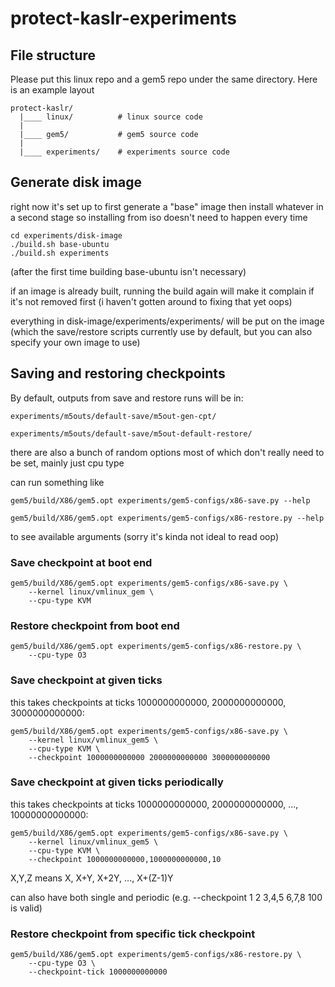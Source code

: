 # protect-kaslr-experiments

## File structure
Please put this linux repo and a gem5 repo under the same directory. Here is an example layout
```
protect-kaslr/
  |____ linux/          # linux source code
  |
  |____ gem5/           # gem5 source code
  |
  |____ experiments/    # experiments source code
```

## Generate disk image
right now it's set up to first generate a "base" image then install whatever in a second stage so installing from iso doesn't need to happen every time
```
cd experiments/disk-image
./build.sh base-ubuntu
./build.sh experiments
```
(after the first time building base-ubuntu isn't necessary)

if an image is already built, running the build again will make it complain if it's not removed first (i haven't gotten around to fixing that yet oops)

everything in disk-image/experiments/experiments/ will be put on the image (which the save/restore scripts currently use by default, but you can also specify your own image to use)

## Saving and restoring checkpoints
By default, outputs from save and restore runs will be in:
```
experiments/m5outs/default-save/m5out-gen-cpt/
```
```
experiments/m5outs/default-save/m5out-default-restore/
```
there are also a bunch of random options most of which don't really need to be set, mainly just cpu type

can run something like
```
gem5/build/X86/gem5.opt experiments/gem5-configs/x86-save.py --help
```
```
gem5/build/X86/gem5.opt experiments/gem5-configs/x86-restore.py --help
```
to see available arguments (sorry it's kinda not ideal to read oop)

### Save checkpoint at boot end
```
gem5/build/X86/gem5.opt experiments/gem5-configs/x86-save.py \
    --kernel linux/vmlinux_gem \
    --cpu-type KVM
```

### Restore checkpoint from boot end
```
gem5/build/X86/gem5.opt experiments/gem5-configs/x86-restore.py \
    --cpu-type O3
```

### Save checkpoint at given ticks
this takes checkpoints at ticks 1000000000000, 2000000000000, 3000000000000:
```
gem5/build/X86/gem5.opt experiments/gem5-configs/x86-save.py \
    --kernel linux/vmlinux_gem5 \
    --cpu-type KVM \
    --checkpoint 1000000000000 2000000000000 3000000000000
```
### Save checkpoint at given ticks periodically
this takes checkpoints at ticks 1000000000000, 2000000000000, ..., 10000000000000:
```
gem5/build/X86/gem5.opt experiments/gem5-configs/x86-save.py \
    --kernel linux/vmlinux_gem5 \
    --cpu-type KVM \
    --checkpoint 1000000000000,1000000000000,10
```
X,Y,Z means X, X+Y, X+2Y, ..., X+(Z-1)Y

can also have both single and periodic (e.g. --checkpoint 1 2 3,4,5 6,7,8 100 is valid)
### Restore checkpoint from specific tick checkpoint
```
gem5/build/X86/gem5.opt experiments/gem5-configs/x86-restore.py \
    --cpu-type O3 \
    --checkpoint-tick 1000000000000
```
